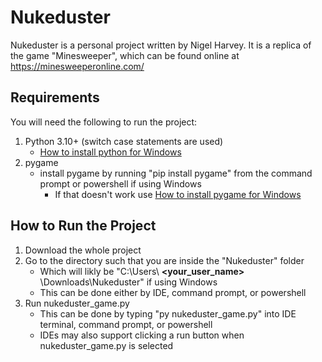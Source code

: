 # Nukeduster
Nukeduster is a personal project written by Nigel Harvey. It is a replica of the game "Minesweeper", which can be found online at https://minesweeperonline.com/

## Requirements
You will need the following to run the project:
1. Python 3.10+ (switch case statements are used)
   - [How to install python for Windows](https://www.tutorialspoint.com/how-to-install-python-in-windows)
1. pygame
   - install pygame by running "pip install pygame" from the command prompt or powershell if using Windows
      - If that doesn't work use [How to install pygame for Windows](https://www.geeksforgeeks.org/how-to-install-pygame-in-windows/)

## How to Run the Project
1. Download the whole project
2. Go to the directory such that you are inside the "Nukeduster" folder
   - Which will likly be "C:\Users\ __<your_user_name>__ \Downloads\Nukeduster" if using Windows
   - This can be done either by IDE, command prompt, or powershell
3. Run nukeduster_game.py
   - This can be done by typing "py nukeduster_game.py" into IDE terminal, command prompt, or powershell
   - IDEs may also support clicking a run button when nukeduster_game.py is selected
